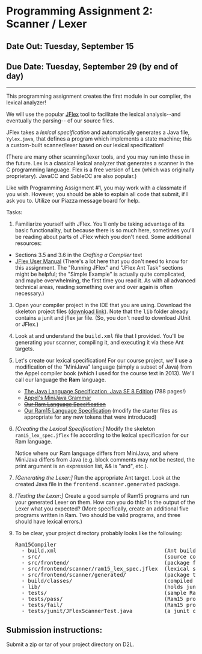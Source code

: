 # Programming Assignment 2: Scanner / Lexer

## Date Out: Tuesday, September 15

## Due Date: Tuesday, September 29 (by end of day)

* * *

This programming assignment creates the first module in our complier, the lexical analyzer!

We will use the popular [JFlex](http://jflex.de/) tool to facilitate the lexical analysis--and eventually the parsing-- of our source files.

JFlex takes a _lexical specification_ and automatically generates a Java file, `Yylex.java`, that defines a program which implements a state machine; this a custom-built scanner/lexer based on our lexical specification!

(There are many other scanning/lexer tools, and you may run into these in the future. Lex is a classical lexical analyzer that generates a scanner in the C programming language. Flex is a free version of Lex (which was originally proprietary). JavaCC and SableCC are also popular.)

Like with Programming Assignment #1, you may work with a classmate if you wish. However, you should be able to explain all code that submit, if I ask you to. Utilize our Piazza message board for help.

Tasks:

1.  Familiarize yourself with JFlex. You'll only be taking advantage of its basic functionality, but because there is so much here, sometimes you'll be reading about parts of JFlex which you don't need. Some additional resources:

*   Sections 3.5 and 3.6 in the _Crafting a Compiler_ text
*   [JFlex User Manual](http://jflex.de/manual.html) (There's a lot here that you don't need to know for this assignment. The "Running JFlex" and "JFlex Ant Task" sections might be helpful; the "Simple Example" is actually quite complicated, and maybe overwhelming, the first time you read it. As with all advanced technical areas, reading something over and over again is often necessary.)

3.  Open your compiler project in the IDE that you are using. Download the skeleton project files ([download link](http://www.cs.wcupa.edu/rburns/Compilers/prog_assignments/prog2/hw2-startercode.zip)). Note that the <samp>lib</samp> folder already contains a junit and jflex jar file. (So, you don't need to download JUnit or JFlex.)
4.  Look at and understand the <samp>build.xml</samp> file that I provided. You'll be generating your scanner, compiling it, and executing it via these Ant targets.
5.  Let's create our lexical specification! For our course project, we'll use a modification of the "MiniJava" language (simply a subset of Java) from the Appel compiler book (which I used for the course text in 2013). We'll call our language the **Ram** language.
    *   [The Java Language Specification, Java SE 8 Edition](http://docs.oracle.com/javase/specs/) (788 pages!)
    *   [Appel's MiniJava Grammar](http://www.cambridge.org/resources/052182060X/MCIIJ2e/grammar.htm)
    *   <del>[Our Ram Language Specification](http://www.cs.wcupa.edu/rburns/Compilers/prog_assignments//RamLanguage.html)</del>
    *   [Our Ram15 Language Specification](http://www.cs.wcupa.edu/rburns/Compilers/prog_assignments//Ram15Language.html) (modify the starter files as appropriate for any new tokens that were introduced)
6.  _[Creating the Lexical Specification:]_ Modify the skeleton `ram15_lex_spec.jflex` file according to the lexical specification for our Ram language.

    Notice where our Ram language differs from MiniJava, and where MiniJava differs from Java (e.g. block comments may not be nested, the print argument is an expression list, && is "and", etc.).

7.  _[Generating the Lexer:]_ Run the appropriate Ant target. Look at the created Java file in the <samp>frontend.scanner.generated</samp> package.
8.  _[Testing the Lexer:]_ Create a good sample of Ram15 programs and run your generated Lexer on them. How can you do this? Is the output of the Lexer what you expected? (More specifically, create an additional five programs written in Ram. Two should be valid programs, and three should have lexical errors.)
9.  To be clear, your project directory probably looks like the following:
    <pre>
    Ram15Compiler
      - build.xml                                  (Ant build file)
      - src/                                       (source code)
      - src/frontend/                              (package for our front end components)
      - src/frontend/scanner/ram15_lex_spec.jflex  (lexical specification for Ram)
      - src/frontend/scanner/generated/            (package to hold the automatically generated files)
      - build/classes/                             (compiled class files)
      - lib/                                       (holds junit, jflex, ...)
      - tests/                                     (sample Ram programs)
      - tests/pass/                                (Ram15 programs with no lexical errors)
      - tests/fail/                                (Ram15 programs that have lexical errors)
      - tests/junit/JFlexScannerTest.java          (a junit class for running all tests)
    </pre>

## Submission instructions:

Submit a zip or tar of your project directory on D2L.
